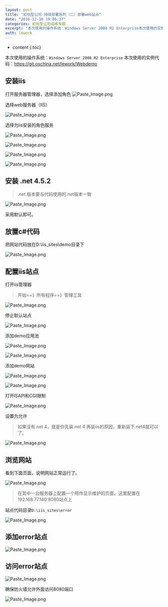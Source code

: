 ```yaml
---
layout: post
title: "初创型公司-持续部署系列（二）部署web站点"
date: "2016-12-10 19:06:37"
categories: 初创型公司运维专题
excerpt: "本次使用的操作系统：Windows Server 2008 R2 Enterprise本次使用的实例代码：https://git.oschina..."
auth: lework
---
```

* content
{:toc}

本次使用的操作系统：`Windows Server 2008 R2 Enterprise`
本次使用的实例代码：https://git.oschina.net/lework/Webdemo

## 安装iis

打开服务器管理器，选择添加角色
![Paste_Image.png](/assets/images/ops/3629406-e225bea01cf4881f.png)

选择web服务器（IIS）

![Paste_Image.png](/assets/images/ops/3629406-1d606535ea4c8a53.png)


选择为iis安装的角色服务

![Paste_Image.png](/assets/images/ops/3629406-bfd462079f84e026.png)

![Paste_Image.png](/assets/images/ops/3629406-eb483ed23e0dcb27.png)

![Paste_Image.png](/assets/images/ops/3629406-4467e577b0c043fd.png)


![Paste_Image.png](/assets/images/ops/3629406-79ed83acf812326f.png)




## 安装 .net 4.5.2
> .net 版本要与代码使用的.net版本一致


![Paste_Image.png](/assets/images/ops/3629406-745ca9b0be6e89bb.png)

采用默认即可。



## 放置c#代码
把网站代码放在D:\iis_sites\demo目录下

![Paste_Image.png](/assets/images/ops/3629406-bfd296bbd9fc3a1a.png)


## 配置iis站点
打开iis管理器
> 开始==》所有程序==》管理工具


![Paste_Image.png](/assets/images/ops/3629406-62a54bb1255bde70.png)


停止默认站点

![Paste_Image.png](/assets/images/ops/3629406-b6b6562a9b56d37f.png)


添加demo应用池

![Paste_Image.png](/assets/images/ops/3629406-f6b4d403c9adf6e5.png)

![Paste_Image.png](/assets/images/ops/3629406-8949485ddf26173e.png)


添加demo网站

![Paste_Image.png](/assets/images/ops/3629406-5dac39d0218e9d62.png)


![Paste_Image.png](/assets/images/ops/3629406-a5ceb4955690cd1d.png)



打开ISAPI和CGI限制

![Paste_Image.png](/assets/images/ops/3629406-6e236867c11b2fa5.png)

设置为允许
> 如果没有.net 4，就是你先装.net 4 再装iis的原因，重新装下.net4就可以了。

![Paste_Image.png](/assets/images/ops/3629406-bdaa382b3399b62b.png)


## 浏览网站

看到下面页面，说明网站正常运行了。


![Paste_Image.png](/assets/images/ops/3629406-8d3f43c72fec44fc.png)




> 在其中一台服务器上配置一个用作显示维护的页面。这里配置在192.168.77.140:8080站点上

站点代码目录`D:\iis_sites\error`


![Paste_Image.png](/assets/images/ops/3629406-f145521f647b2c0e.png)


## 添加error站点


![Paste_Image.png](/assets/images/ops/3629406-8effd1e83bc8ec34.png)

## 访问error站点

![Paste_Image.png](/assets/images/ops/3629406-011a74f79945bd02.png)



确保防火墙允许外面访问8080端口

![Paste_Image.png](/assets/images/ops/3629406-386cf5221111c3e1.png)
